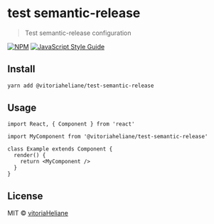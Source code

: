 # test semantic-release 

> Test semantic-release configuration

[![NPM](https://img.shields.io/npm/v/@vitoriaheliane/test-semantic-release.svg)](https://www.npmjs.com/package/@vitoriaheliane/test-semantic-release) [![JavaScript Style Guide](https://img.shields.io/badge/code_style-standard-brightgreen.svg)](https://standardjs.com)

## Install

```bash
yarn add @vitoriaheliane/test-semantic-release
```

## Usage

```tsx
import React, { Component } from 'react'

import MyComponent from '@vitoriaheliane/test-semantic-release'

class Example extends Component {
  render() {
    return <MyComponent />
  }
}
```

## License

MIT © [vitoriaHeliane](https://github.com/vitoriaHeliane)
